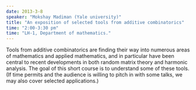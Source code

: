 ```yaml
---
date: 2013-3-8
speaker: "Mokshay Madiman (Yale university)"
title: "An exposition of selected tools from additive combinatorics"
time: "2:00-3:30 pm" 
time: "LH-1, Department of mathematics."
---
```

Tools from additive combinatorics are finding their way into
numerous areas of mathematics and applied mathematics, and in
particular have been central to recent developments in both random
matrix theory and harmonic analysis. The goal of this short course is
to understand some of these tools. (If time permits and the audience
is willing to pitch in with some talks, we may also cover selected
applications.)
